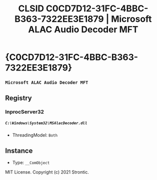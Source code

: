 ﻿---
title: "CLSID C0CD7D12-31FC-4BBC-B363-7322EE3E1879 | Microsoft ALAC Audio Decoder MFT"
excerpt: What is COM-Object CLSID C0CD7D12-31FC-4BBC-B363-7322EE3E1879?
---

# {C0CD7D12-31FC-4BBC-B363-7322EE3E1879}

### `Microsoft ALAC Audio Decoder MFT`

## Registry


### InprocServer32

##### `C:\Windows\System32\MSAlacDecoder.dll`
* ThreadingModel: `Both`

## Instance

* Type: `__ComObject`

MIT License. Copyright (c) 2021 Strontic.


